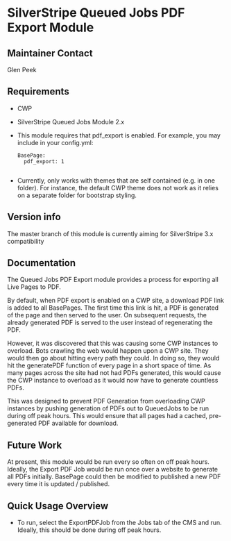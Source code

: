 # SilverStripe Queued Jobs PDF Export Module

## Maintainer Contact

Glen Peek

## Requirements

* CWP 
* SilverStripe Queued Jobs Module 2.x
* This module requires that pdf_export is enabled. For example, you may include in your config.yml:
   
  ```
  BasePage: 
    pdf_export: 1
         
  ```
   
* Currently, only works with themes that are self contained (e.g. in one folder). For instance, the default CWP theme does not work as it relies on a separate folder for bootstrap styling.

## Version info

The master branch of this module is currently aiming for SilverStripe 3.x compatibility

## Documentation

The Queued Jobs PDF Export module provides a process for exporting all Live Pages to PDF. 

By default, when PDF export is enabled on a CWP site, a download PDF link is added to all BasePages. 
The first time this link is hit, a PDF is generated of the page and then served to the user.
On subsequent requests, the already generated PDF is served to the user instead of regenerating the PDF. 

However, it was discovered that this was causing some CWP instances to overload. 
Bots crawling the web would happen upon a CWP site. They would then go about hitting every path they could. 
In doing so, they would hit the generatePDF function of every page in a short space of time. 
As many pages across the site had not had PDFs generated, this would cause the CWP instance to overload as it would now 
have to generate countless PDFs.

This was designed to prevent PDF Generation from overloading CWP instances by pushing generation of PDFs out to 
QueuedJobs to be run during off peak hours. This would ensure that all pages had a cached, pre-generated PDF available for download. 

## Future Work

At present, this module would be run every so often on off peak hours. 
Ideally, the Export PDF Job would be run once over a website to generate all PDFs initially.
BasePage could then be modified to published a new PDF every time it is updated / published.  
   

## Quick Usage Overview

* To run, select the ExportPDFJob from the Jobs tab of the CMS and run. Ideally, this should be done during off peak hours. 
 
 


